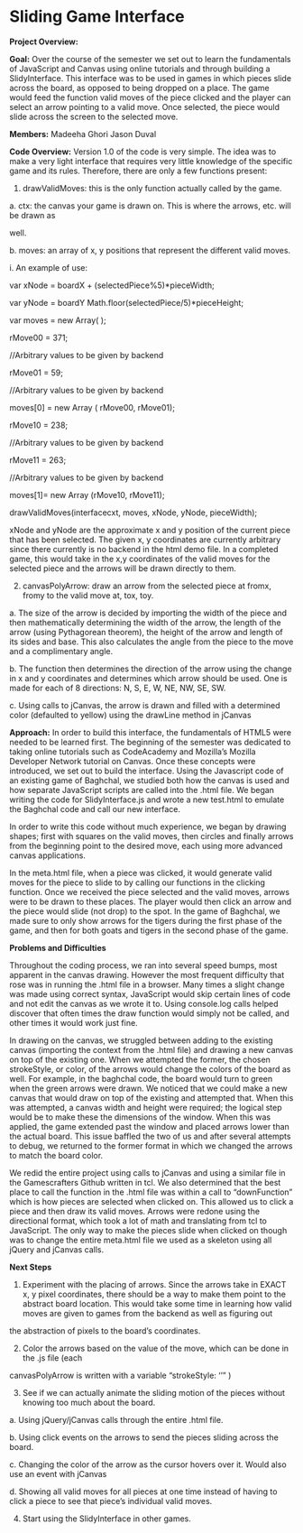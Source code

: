 Sliding Game Interface
======================

**Project Overview:**

**Goal:** Over the course of the semester we set out to learn the fundamentals of JavaScript and Canvas using online tutorials and through building a SlidyInterface. This interface was to be used in games in which pieces slide across the board, as opposed to being dropped on a place. The game would feed the function valid moves of the piece clicked and the player can select an arrow pointing to a valid move. Once selected, the piece would slide across the screen to the selected move.

**Members:** Madeeha Ghori Jason Duval

**Code Overview:** Version 1.0 of the code is very simple. The idea was to make a very light interface that requires very little knowledge of the specific game and its rules. Therefore, there are only a few functions present:

  
1) drawValidMoves: this is the only function actually called by the game.

  
a. ctx: the canvas your game is drawn on. This is where the arrows, etc. will be drawn as

well.

  
  
b. moves: an array of x, y positions that represent the different valid moves.

  
i. An example of use:

var xNode = boardX + (selectedPiece%5)\*pieceWidth;

var yNode = boardY Math.floor(selectedPiece/5)\*pieceHeight;

var moves = new Array( );

rMove00 = 371;

//Arbitrary values to be given by backend

rMove01 = 59;

//Arbitrary values to be given by backend

moves\[0\] = new Array ( rMove00, rMove01);

rMove10 = 238;

//Arbitrary values to be given by backend

rMove11 = 263;

//Arbitrary values to be given by backend

moves\[1\]= new Array (rMove10, rMove11);

drawValidMoves(interfacecxt, moves, xNode, yNode, pieceWidth);

xNode and yNode are the approximate x and y position of the current piece that has been selected. The given x, y coordinates are currently arbitrary since there currently is no backend in the html demo file. In a completed game, this would take in the x,y coordinates of the valid moves for the selected piece and the arrows will be drawn directly to them.

2) canvasPolyArrow: draw an arrow from the selected piece at fromx, fromy to the valid move at, tox, toy.

  
a. The size of the arrow is decided by importing the width of the piece and then mathematically determining the width of the arrow, the length of the arrow (using Pythagorean theorem), the height of the arrow and length of its sides and base. This also calculates the angle from the piece to the move and a complimentary angle.

<!-- -->

  
  
b. The function then determines the direction of the arrow using the change in x and y coordinates and determines which arrow should be used. One is made for each of 8 directions: N, S, E, W, NE, NW, SE, SW.

c. Using calls to jCanvas, the arrow is drawn and filled with a determined color (defaulted to yellow) using the drawLine method in jCanvas

**Approach:** In order to build this interface, the fundamentals of HTML5 were needed to be learned first. The beginning of the semester was dedicated to taking online tutorials such as CodeAcademy and Mozilla’s Mozilla Developer Network tutorial on Canvas. Once these concepts were introduced, we set out to build the interface. Using the Javascript code of an existing game of Baghchal, we studied both how the canvas is used and how separate JavaScript scripts are called into the .html file. We began writing the code for SlidyInterface.js and wrote a new test.html to emulate the Baghchal code and call our new interface.

In order to write this code without much experience, we began by drawing shapes; first with squares on the valid moves, then circles and finally arrows from the beginning point to the desired move, each using more advanced canvas applications.

In the meta.html file, when a piece was clicked, it would generate valid moves for the piece to slide to by calling our functions in the clicking function. Once we received the piece selected and the valid moves, arrows were to be drawn to these places. The player would then click an arrow and the piece would slide (not drop) to the spot. In the game of Baghchal, we made sure to only show arrows for the tigers during the first phase of the game, and then for both goats and tigers in the second phase of the game.

**Problems and Difficulties**

Throughout the coding process, we ran into several speed bumps, most apparent in the canvas drawing. However the most frequent difficulty that rose was in running the .html file in a browser. Many times a slight change was made using correct syntax, JavaScript would skip certain lines of code and not edit the canvas as we wrote it to. Using console.log calls helped discover that often times the draw function would simply not be called, and other times it would work just fine.

In drawing on the canvas, we struggled between adding to the existing canvas (importing the context from the .html file) and drawing a new canvas on top of the existing one. When we attempted the former, the chosen strokeStyle, or color, of the arrows would change the colors of the board as well. For example, in the baghchal code, the board would turn to green when the green arrows were drawn. We noticed that we could make a new canvas that would draw on top of the existing and attempted that. When this was attempted, a canvas width and height were required; the logical step would be to make these the dimensions of the window. When this was applied, the game extended past the window and placed arrows lower than the actual board. This issue baffled the two of us and after several attempts to debug, we returned to the former format in which we changed the arrows to match the board color.

We redid the entire project using calls to jCanvas and using a similar file in the Gamescrafters Github written in tcl. We also determined that the best place to call the function in the .html file was within a call to “downFunction” which is how pieces are selected when clicked on. This allowed us to click a piece and then draw its valid moves. Arrows were redone using the directional format, which took a lot of math and translating from tcl to JavaScript. The only way to make the pieces slide when clicked on though was to change the entire meta.html file we used as a skeleton using all jQuery and jCanvas calls.

**Next Steps**

  
1. Experiment with the placing of arrows. Since the arrows take in EXACT x, y pixel coordinates, there should be a way to make them point to the abstract board location. This would take some time in learning how valid moves are given to games from the backend as well as figuring out

the abstraction of pixels to the board’s coordinates.

  
2. Color the arrows based on the value of the move, which can be done in the .js file (each

canvasPolyArrow is written with a variable “strokeStyle: ‘<color>’” )

  
3. See if we can actually animate the sliding motion of the pieces without knowing too much about the board.

  
a. Using jQuery/jCanvas calls through the entire .html file.

b. Using click events on the arrows to send the pieces sliding across the board.

c. Changing the color of the arrow as the cursor hovers over it. Would also use an event with jCanvas

d. Showing all valid moves for all pieces at one time instead of having to click a piece to see that piece’s individual valid moves.

4. Start using the SlidyInterface in other games.


